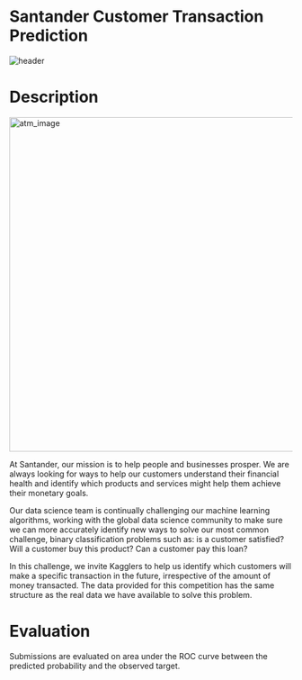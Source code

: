 # Santander Customer Transaction Prediction
![header](https://github.com/JamesSuryaPutra/Santander-Customer-Transaction-Prediction/assets/155945814/2166a3de-1fed-4ace-be03-0dc8d0697dc0)

# Description
<img width="594" alt="atm_image" src="https://github.com/JamesSuryaPutra/Santander-Customer-Transaction-Prediction/assets/155945814/ad2a79f7-4b27-425b-8256-c95a4f549958">

At Santander, our mission is to help people and businesses prosper. We are always looking for ways to help our customers understand their financial health and identify which products and services might help them achieve their monetary goals.

Our data science team is continually challenging our machine learning algorithms, working with the global data science community to make sure we can more accurately identify new ways to solve our most common challenge, binary classification problems such as: is a customer satisfied? Will a customer buy this product? Can a customer pay this loan?

In this challenge, we invite Kagglers to help us identify which customers will make a specific transaction in the future, irrespective of the amount of money transacted. The data provided for this competition has the same structure as the real data we have available to solve this problem.

# Evaluation
Submissions are evaluated on area under the ROC curve between the predicted probability and the observed target.

